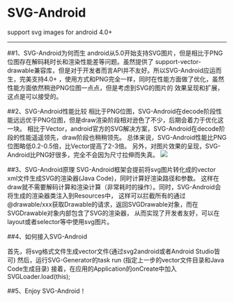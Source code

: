 # SVG-Android
support svg images for android 4.0+
___

##1、SVG-Android为何而生
android从5.0开始支持SVG图片，但是相比于PNG位图存在解码耗时长和渲染性能差等问题。虽然提供了
support-vector-drawable兼容库，但是对于开发者而言API并不友好。所以SVG-Android应运而生，完美支持4.0+
，使用方式和PNG完全一样，同时在性能方面做了优化，虽然性能方面依然稍逊PNG位图一点点，但是考虑到SVG的图片的
效果呈现和扩展，这点是可以接受的。

##2、SVG-Android性能比较
相比于PNG位图，SVG-Android在decode阶段性能远远优于PNG位图，但是draw渲染阶段相对逊色了不少，后期会着力于优化这一块。
相比于Vector，android官方的SVG解决方案，SVG-Android在decode阶段的性能遥遥领先，draw阶段也稍稍领先。
总体来说，SVG-Android性能比PNG位图略低0.2-0.5倍，比Vector提高了2-3倍。
另外，对图片效果的呈现，SVG-Android比PNG好很多，完全不会因为尺寸拉伸而失真。
![](https://github.com/MegatronKing/SVG-Android/blob/master/screenshots/performance-test.png)

##3、SVG-Android原理
SVG-Android框架会提前将svg图片转化成的vector xml文件生成SVG的渲染器(Java Code)，同时计算好渲染路径和参数。
这样在draw就不需要解码计算和渲染计算（非常耗时的操作）。同时，SVG-Android会将生成的渲染器类注入到Resources中，
这样可以拦截所有的通过@drawable/xxx获取Drawable的请求，返回SVGDrawable对象，而在SVGDrawable对象内部包含了SVG的渲染器，
从而实现了开发者友好，可以在layout或者selector等中使用svg图片。

##4、如何接入SVG-Android

首先，将svg格式文件生成vector文件(通过svg2android或者Android Studio皆可)
然后，运行SVG-Generator的task run (指定上一步的vector文件目录和Java Code生成目录)
接着，在应用的Application的onCreate中加入SVGLoader.load(this);

##5、Enjoy SVG-Android！


